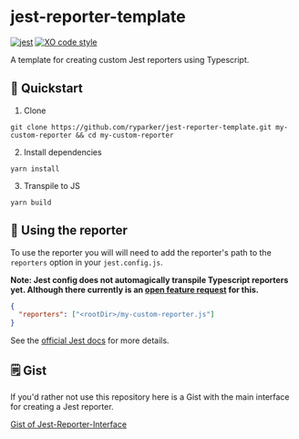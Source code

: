 # jest-reporter-template

[![jest](https://jestjs.io/img/jest-badge.svg)](https://github.com/facebook/jest)
[![XO code style](https://img.shields.io/badge/code_style-XO-5ed9c7.svg)](https://github.com/xojs/xo)

A template for creating custom Jest reporters using Typescript.

## :rocket: Quickstart

1. Clone

```shell
git clone https://github.com/ryparker/jest-reporter-template.git my-custom-reporter && cd my-custom-reporter
```

2. Install dependencies

```shell
yarn install
```

3. Transpile to JS

```shell
yarn build
```

## :wrench: Using the reporter

To use the reporter you will will need to add the reporter's path to the `reporters` option in your `jest.config.js`. 

__**Note: Jest config does not automagically transpile Typescript reporters yet. Although there currently is an [open feature request](https://github.com/facebook/jest/issues/8810) for this.**__

```JSON
{
  "reporters": ["<rootDir>/my-custom-reporter.js"]
}
```

See the [official Jest docs](https://jestjs.io/docs/en/configuration#reporters-arraymodulename--modulename-options) for more details.

## :spiral_notepad: Gist

If you'd rather not use this repository here is a Gist with the main interface for creating a Jest reporter.

[Gist of Jest-Reporter-Interface](https://gist.github.com/ryparker/188849eb0f78f53316ef99bf6a4467d5)
